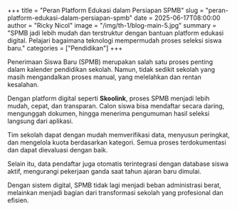 +++
title = "Peran Platform Edukasi dalam Persiapan SPMB"
slug = "peran-platform-edukasi-dalam-persiapan-spmb"
date = 2025-06-17T08:00:00
author = "Ricky Nicol"
image = "/img/th-1/blog-main-5.jpg"
summary = "SPMB jadi lebih mudah dan terstruktur dengan bantuan platform edukasi digital. Pelajari bagaimana teknologi mempermudah proses seleksi siswa baru."
categories = ["Pendidikan"]
+++

Penerimaan Siswa Baru (SPMB) merupakan salah satu proses penting dalam kalender pendidikan sekolah. Namun, tidak sedikit sekolah yang masih mengandalkan proses manual, yang melelahkan dan rentan kesalahan.

Dengan platform digital seperti **Skoolink**, proses SPMB menjadi lebih mudah, cepat, dan transparan. Calon siswa bisa mendaftar secara daring, mengunggah dokumen, hingga menerima pengumuman hasil seleksi langsung dari aplikasi.

Tim sekolah dapat dengan mudah memverifikasi data, menyusun peringkat, dan mengelola kuota berdasarkan kategori. Semua proses terdokumentasi dan dapat dievaluasi dengan baik.

Selain itu, data pendaftar juga otomatis terintegrasi dengan database siswa aktif, mengurangi pekerjaan ganda saat tahun ajaran baru dimulai.

Dengan sistem digital, SPMB tidak lagi menjadi beban administrasi berat, melainkan menjadi bagian dari transformasi sekolah yang profesional dan efisien. 
